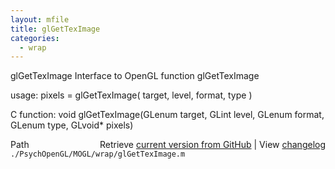 ```yaml
---
layout: mfile
title: glGetTexImage
categories:
  - wrap
---
```


glGetTexImage  Interface to OpenGL function glGetTexImage

usage:  pixels = glGetTexImage\( target, level, format, type \)

C function:  void glGetTexImage\(GLenum target, GLint level, GLenum format, GLenum type, GLvoid\* pixels\)


<div class="code_header" style="text-align:right;">
  <span style="float:left;">Path&nbsp;&nbsp;</span> <span class="counter">Retrieve <a href=
  "https://raw.github.com/Psychtoolbox-3/Psychtoolbox-3/beta/./PsychOpenGL/MOGL/wrap/glGetTexImage.m">current version from GitHub</a> | View <a href=
  "https://github.com/Psychtoolbox-3/Psychtoolbox-3/commits/beta/./PsychOpenGL/MOGL/wrap/glGetTexImage.m">changelog</a></span>
</div>
<div class="code">
  <code>./PsychOpenGL/MOGL/wrap/glGetTexImage.m</code>
</div>
